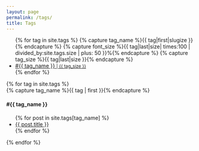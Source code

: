```yaml
---
layout: page
permalink: /tags/
title: Tags
---
```


<ul class="tag-cloud">
{% for tag in site.tags %}
  {% capture tag_name %}{{ tag|first|slugize }}{% endcapture %}
  {% capture font_size %}{{ tag|last|size| times:100 | divided_by:site.tags.size | plus: 50 }}%{% endcapture %}
  {% capture tag_size %}{{ tag|last|size }}{% endcapture %}
  <li class="tag-item" style="font-size: {{ font_size }}%">
    <a href="#{{ tag_name }}">
      #{{ tag_name }} <small>| {{ tag_size }}</small>
    </a>
  </li>
{% endfor %}
</ul>

<div id="archives">
{% for tag in site.tags %}
  <div class="archive-group">
    {% capture tag_name %}{{ tag | first }}{% endcapture %}
    <h4 id="#{{ tag_name | slugize }}">
      #{{ tag_name }}
    </h4>
    <ul>
    {% for post in site.tags[tag_name] %}
    <li class="archive-item">
      <a href="{{ root_url }}{{ post.url }}">{{ post.title }}</a>
    </li>
    {% endfor %}
    </ul>
  </div>
{% endfor %}
</div>

